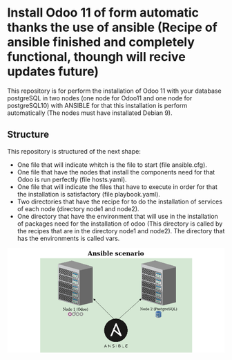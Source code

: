 # Install Odoo 11 of form automatic thanks the use of ansible (Recipe of ansible finished and completely functional, thoungh will recive updates future)
This repository is for perform the installation of Odoo 11 with your database postgreSQL in two nodes (one node for Odoo11 and one node for postgreSQL10) with ANSIBLE for that this installation is perform automatically (The nodes must have installated Debian 9).


## Structure
This repository is structured of the next shape:
* One file that will indicate whitch is the file to start (file ansible.cfg).
* One file that have the nodes that install the components need for that Odoo is run perfectly (file hosts.yaml).
* One file that will indicate the files that have to execute in order for that the installation is satisfactory (file playbook.yaml).
* Two directories that have the recipe for to do the installation of services of each node (directory node1 and node2).
* One directory that have the environment that will use in the installation of packages need for the installation of odoo (This directory is called by the recipes that are in the directory node1 and node2). The directory that has the environments is called vars.

![Alt Text](/image/ansible_scenario.png)